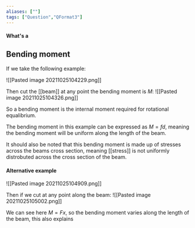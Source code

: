 ```yaml
---
aliases: [""]
tags: ["Question","QFormat3"]
---
```


#### What's a
## Bending moment
If we take the following example:

![[Pasted image 20211025104229.png]]

Then cut the [[beam]] at any point the bending moment is $M$:
![[Pasted image 20211025104326.png]]

So a bending moment is the internal moment required for rotational equalibrium.

The bending moment in this example can be expressed as $M=fd$, meaning the bending moment will be uniform along the length of the beam.

It should also be noted that this bending moment is made up of stresses across the beams cross section, meaning [[stress]] is not uniformly distrobuted across the cross section of the beam.

#### Alternative example

![[Pasted image 20211025104909.png]]

Then if we cut at any point along the beam:
![[Pasted image 20211025105002.png]]

We can see here $M=Fx$, so the bending moment varies along the length of the beam, this also explains 